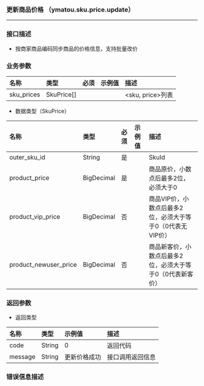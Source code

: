 ### 更新商品价格 （ymatou.sku.price.update）

---

### 接口描述

* 按商家商品编码同步商品的价格信息，支持批量改价


### 业务参数

| 名称 | 类型 | 必须 | 示例值 | 描述 |
| :--- | :--- | :--- | :--- | :--- |
| sku\_prices |SkuPrice[]  |  |  |  <sku, price>列表|

* 数据类型（SkuPrice）

| 名称 | 类型 | 必须 | 示例值 | 描述 |
| :--- | :--- | :--- | :--- | :--- |
| outer_sku_id |String |  是|  |  SkuId|
| product_price |BigDecimal |  是|  |  商品原价，小数点后最多2位，必须大于0|
| product_vip_price |BigDecimal |  否|  |  商品VIP价，小数点后最多2位，必须大于等于0（0代表无VIP价）|
| product_newuser_price |BigDecimal |  否|  |  商品新客价，小数点后最多2位，必须大于等于0（0代表新客价）|


### 返回参数

* 返回类型 

| 名称 | 类型 | 示例值 | 描述 |
| :--- | :--- | :--- | :--- |
| code | String | 0 | 返回代码 |
| message | String | 更新价格成功 | 接口调用返回信息 |

### 错误信息描述